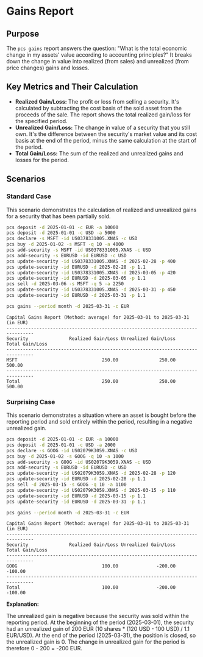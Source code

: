 # Gains Report

## Purpose

The `pcs gains` report answers the question: "What is the total economic change in my assets' value according to accounting principles?" It breaks down the change in value into realized (from sales) and unrealized (from price changes) gains and losses.

## Key Metrics and Their Calculation

*   **Realized Gain/Loss:** The profit or loss from selling a security. It's calculated by subtracting the cost basis of the sold asset from the proceeds of the sale. The report shows the total realized gain/loss for the specified period.
*   **Unrealized Gain/Loss:** The change in value of a security that you still own. It's the difference between the security's market value and its cost basis at the end of the period, minus the same calculation at the start of the period.
*   **Total Gain/Loss:** The sum of the realized and unrealized gains and losses for the period.

## Scenarios

### Standard Case

This scenario demonstrates the calculation of realized and unrealized gains for a security that has been partially sold.

```bash setup
pcs deposit -d 2025-01-01 -c EUR -a 10000
pcs deposit -d 2025-01-01 -c USD -a 5000
pcs declare -s MSFT -id US0378331005.XNAS -c USD
pcs buy -d 2025-01-02 -s MSFT -q 10 -a 4000
pcs add-security -s MSFT -id US0378331005.XNAS -c USD
pcs add-security -s EURUSD -id EURUSD -c USD
pcs update-security -id US0378331005.XNAS -d 2025-02-28 -p 400
pcs update-security -id EURUSD -d 2025-02-28 -p 1.1
pcs update-security -id US0378331005.XNAS -d 2025-03-05 -p 420
pcs update-security -id EURUSD -d 2025-03-05 -p 1.1
pcs sell -d 2025-03-06 -s MSFT -q 5 -a 2250
pcs update-security -id US0378331005.XNAS -d 2025-03-31 -p 450
pcs update-security -id EURUSD -d 2025-03-31 -p 1.1
```

```bash run
pcs gains --period month -d 2025-03-31 -c EUR
```

```console check
Capital Gains Report (Method: average) for 2025-03-01 to 2025-03-31 (in EUR)
--------------------------------------------------------------------------------
Security               Realized Gain/Loss Unrealized Gain/Loss      Total Gain/Loss
--------------------------------------------------------------------------------
MSFT                               250.00               250.00               500.00
--------------------------------------------------------------------------------
Total                              250.00               250.00               500.00
```

### Surprising Case

This scenario demonstrates a situation where an asset is bought before the reporting period and sold entirely within the period, resulting in a negative unrealized gain.

```bash setup
pcs deposit -d 2025-01-01 -c EUR -a 10000
pcs deposit -d 2025-01-01 -c USD -a 2000
pcs declare -s GOOG -id US02079K3059.XNAS -c USD
pcs buy -d 2025-01-02 -s GOOG -q 10 -a 1000
pcs add-security -s GOOG -id US02079K3059.XNAS -c USD
pcs add-security -s EURUSD -id EURUSD -c USD
pcs update-security -id US02079K3059.XNAS -d 2025-02-28 -p 120
pcs update-security -id EURUSD -d 2025-02-28 -p 1.1
pcs sell -d 2025-03-15 -s GOOG -q 10 -a 1100
pcs update-security -id US02079K3059.XNAS -d 2025-03-15 -p 110
pcs update-security -id EURUSD -d 2025-03-15 -p 1.1
pcs update-security -id EURUSD -d 2025-03-31 -p 1.1
```

```bash run
pcs gains --period month -d 2025-03-31 -c EUR
```

```console check
Capital Gains Report (Method: average) for 2025-03-01 to 2025-03-31 (in EUR)
--------------------------------------------------------------------------------
Security               Realized Gain/Loss Unrealized Gain/Loss      Total Gain/Loss
--------------------------------------------------------------------------------
GOOG                               100.00              -200.00              -100.00
--------------------------------------------------------------------------------
Total                              100.00              -200.00              -100.00
```

**Explanation:**

The unrealized gain is negative because the security was sold within the reporting period. At the beginning of the period (2025-03-01), the security had an unrealized gain of 200 EUR (10 shares * (120 USD - 100 USD) / 1.1 EUR/USD). At the end of the period (2025-03-31), the position is closed, so the unrealized gain is 0. The change in unrealized gain for the period is therefore 0 - 200 = -200 EUR.
